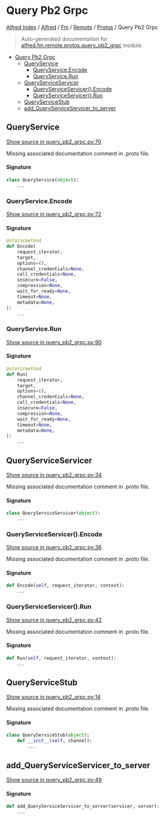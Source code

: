 # Query Pb2 Grpc

[Alfred Index](../../../../README.md#alfred-index) /
[Alfred](../../../index.md#alfred) /
[Fm](../../index.md#fm) /
[Remote](../index.md#remote) /
[Protos](./index.md#protos) /
Query Pb2 Grpc

> Auto-generated documentation for [alfred.fm.remote.protos.query_pb2_grpc](../../../../../alfred/fm/remote/protos/query_pb2_grpc.py) module.

- [Query Pb2 Grpc](#query-pb2-grpc)
  - [QueryService](#queryservice)
    - [QueryService.Encode](#queryserviceencode)
    - [QueryService.Run](#queryservicerun)
  - [QueryServiceServicer](#queryserviceservicer)
    - [QueryServiceServicer().Encode](#queryserviceservicer()encode)
    - [QueryServiceServicer().Run](#queryserviceservicer()run)
  - [QueryServiceStub](#queryservicestub)
  - [add_QueryServiceServicer_to_server](#add_queryserviceservicer_to_server)

## QueryService

[Show source in query_pb2_grpc.py:70](../../../../../alfred/fm/remote/protos/query_pb2_grpc.py#L70)

Missing associated documentation comment in .proto file.

#### Signature

```python
class QueryService(object):
    ...
```

### QueryService.Encode

[Show source in query_pb2_grpc.py:72](../../../../../alfred/fm/remote/protos/query_pb2_grpc.py#L72)

#### Signature

```python
@staticmethod
def Encode(
    request_iterator,
    target,
    options=(),
    channel_credentials=None,
    call_credentials=None,
    insecure=False,
    compression=None,
    wait_for_ready=None,
    timeout=None,
    metadata=None,
):
    ...
```

### QueryService.Run

[Show source in query_pb2_grpc.py:90](../../../../../alfred/fm/remote/protos/query_pb2_grpc.py#L90)

#### Signature

```python
@staticmethod
def Run(
    request_iterator,
    target,
    options=(),
    channel_credentials=None,
    call_credentials=None,
    insecure=False,
    compression=None,
    wait_for_ready=None,
    timeout=None,
    metadata=None,
):
    ...
```



## QueryServiceServicer

[Show source in query_pb2_grpc.py:34](../../../../../alfred/fm/remote/protos/query_pb2_grpc.py#L34)

Missing associated documentation comment in .proto file.

#### Signature

```python
class QueryServiceServicer(object):
    ...
```

### QueryServiceServicer().Encode

[Show source in query_pb2_grpc.py:36](../../../../../alfred/fm/remote/protos/query_pb2_grpc.py#L36)

Missing associated documentation comment in .proto file.

#### Signature

```python
def Encode(self, request_iterator, context):
    ...
```

### QueryServiceServicer().Run

[Show source in query_pb2_grpc.py:42](../../../../../alfred/fm/remote/protos/query_pb2_grpc.py#L42)

Missing associated documentation comment in .proto file.

#### Signature

```python
def Run(self, request_iterator, context):
    ...
```



## QueryServiceStub

[Show source in query_pb2_grpc.py:14](../../../../../alfred/fm/remote/protos/query_pb2_grpc.py#L14)

Missing associated documentation comment in .proto file.

#### Signature

```python
class QueryServiceStub(object):
    def __init__(self, channel):
        ...
```



## add_QueryServiceServicer_to_server

[Show source in query_pb2_grpc.py:49](../../../../../alfred/fm/remote/protos/query_pb2_grpc.py#L49)

#### Signature

```python
def add_QueryServiceServicer_to_server(servicer, server):
    ...
```


